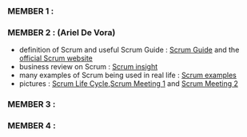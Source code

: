 ### MEMBER 1 : 

### MEMBER 2 : (Ariel De Vora)
- definition of Scrum and useful Scrum Guide : [Scrum Guide](https://scrumguides.org) and the [official Scrum website](https://www.scrum.org)
- business review on Scrum : [Scrum insight](https://www.businessnewsdaily.com/4987-what-is-agile-scrum-methodology.html)
- many examples of Scrum being used in real life : [Scrum examples](https://appliedframeworks.com/scrum-case-studies-examples/)
- pictures : [Scrum Life Cycle](https://www.scrum.org/resources/what-is-scrum),[Scrum Meeting 1](https://number8.com/5-types-of-scrum-meetings/) and [Scrum Meeting 2](https://otter.ai/blog/how-to-run-a-scrum-meeting) 

### MEMBER 3 :

### MEMBER 4 :
